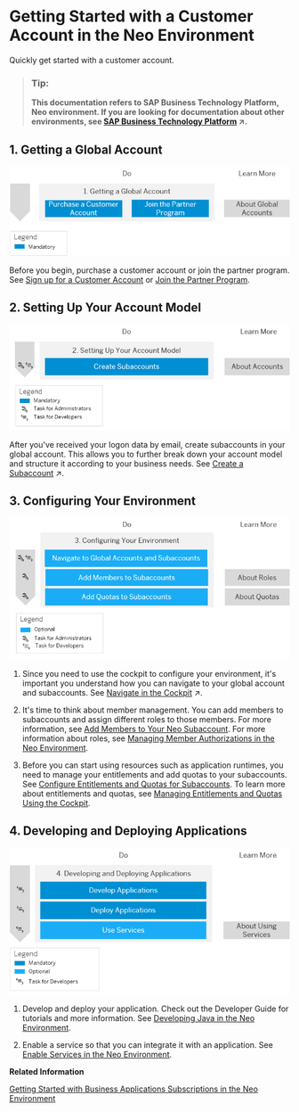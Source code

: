 <!-- loio1b335bad21724350b0afca66b2db2ce6 -->

# Getting Started with a Customer Account in the Neo Environment

Quickly get started with a customer account.

> ### Tip:  
> **This documentation refers to SAP Business Technology Platform, Neo environment. If you are looking for documentation about other environments, see [SAP Business Technology Platform](https://help.sap.com/viewer/65de2977205c403bbc107264b8eccf4b/Cloud/en-US/6a2c1ab5a31b4ed9a2ce17a5329e1dd8.html "SAP Business Technology Platform (SAP BTP) is an integrated offering comprised of four technology portfolios: database and data management, application development and integration, analytics, and intelligent technologies. The platform offers users the ability to turn data into business value, compose end-to-end business processes, and build and extend SAP applications quickly.") :arrow_upper_right:.**



<a name="loio1b335bad21724350b0afca66b2db2ce6__section_ncd_t5k_wbb"/>

## 1. Getting a Global Account

![](images/Image_Map_NoTrial_1-Getting_a_Global_Account_69fc296.png)

Before you begin, purchase a customer account or join the partner program. See [Sign up for a Customer Account](../21-getting-account-neo/get-an-enterprise-account-96e78ab.md#copy07a76681cdb64c10ae325ba13b416ed7) or [Join the Partner Program](../21-getting-account-neo/get-an-enterprise-account-96e78ab.md#copyad04d906a6564812882346dea9e6e5b5).



<a name="loio1b335bad21724350b0afca66b2db2ce6__section_sjn_c1q_ybb"/>

## 2. Setting Up Your Account Model

![](images/Neo_SettingUpAccountModel_NoTrial_7c6a9b9.png)

After you've received your logon data by email, create subaccounts in your global account. This allows you to further break down your account model and structure it according to your business needs. See [Create a Subaccount](https://help.sap.com/viewer/65de2977205c403bbc107264b8eccf4b/Cloud/en-US/05280a123d3044ae97457a25b3013918.html "Create subaccounts in your global account using the SAP BTP cockpit.") :arrow_upper_right:.



<a name="loio1b335bad21724350b0afca66b2db2ce6__section_qr5_wwk_wbb"/>

## 3. Configuring Your Environment

![](images/Neo_ConfiguringEnvironment_NoTrial_01f7e5a.png)

1.  Since you need to use the cockpit to configure your environment, it's important you understand how you can navigate to your global account and subaccounts. See [Navigate in the Cockpit](https://help.sap.com/viewer/65de2977205c403bbc107264b8eccf4b/Cloud/en-US/0874895f1f78459f9517da55a11ffebd.html "Learn how to navigate to your global accounts and subaccounts in the SAP BTP cockpit.") :arrow_upper_right:.

2.  It's time to think about member management. You can add members to subaccounts and assign different roles to those members. For more information, see [Add Members to Your Neo Subaccount](../50-administration-and-ops-neo/add-members-to-your-neo-subaccount-a253570.md). For more information about roles, see [Managing Member Authorizations in the Neo Environment](../50-administration-and-ops-neo/managing-member-authorizations-in-the-neo-environment-a1ab5c4.md).

3.  Before you can start using resources such as application runtimes, you need to manage your entitlements and add quotas to your subaccounts. See [Configure Entitlements and Quotas for Subaccounts](../50-administration-and-ops-neo/configure-entitlements-and-quotas-for-subaccounts-c90f3d5.md). To learn more about entitlements and quotas, see [Managing Entitlements and Quotas Using the Cockpit](../50-administration-and-ops-neo/managing-entitlements-and-quotas-using-the-cockpit-23e9ad3.md).



<a name="loio1b335bad21724350b0afca66b2db2ce6__section_w1d_txk_wbb"/>

## 4. Developing and Deploying Applications

![](images/Neo_DevelopAndDeploy_NoTrial_1249419.png)

1.  Develop and deploy your application. Check out the Developer Guide for tutorials and more information. See [Developing Java in the Neo Environment](../30-development-neo/developing-java-in-the-neo-environment-9bd4dd1.md).

2.  Enable a service so that you can integrate it with an application. See [Enable Services in the Neo Environment](../30-development-neo/using-services-in-the-neo-environment-a32d3d5.md#loio4e12009d06e44eb1943b94483a505d90).


**Related Information**  


[Getting Started with Business Applications Subscriptions in the Neo Environment](getting-started-with-business-applications-subscriptions-in-the-neo-environment-a55cef9.md "By using SAP BTP, a provider can build and run an application for consumption by multiple consumers. A provider is an SAP partner, who wants to sell business applications to their customers, or an SAP customer, who wants to make their business applications available to different organizational units, for example.")

